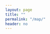 ```yaml
---
layout: page
title: ""
permalink: "/map/"
header: no
---
```


<style>
.legend {
	text-align: left;
	line-height: 18px;
	color: #555;
	padding: 6px 8px;
	font: 16px/18px Arial, Helvetica, sans-serif;
	background: rgba(255,255,255,0.8);
	box-shadow: 0 0 15px rgba(0,0,0,0.2);
	border-radius: 5px;
}

.legend h4 {
    margin: 0 0 5px;
	color: #777;
}

.legend i {
	width: 18px;
	height: 18px;
	float: left;
	margin-right: 8px;
	opacity: 0.7;
}

.legend .circle {
	border-radius: 50%;
	width: 10px;
	height: 10px;
	margin-top: 8px;

}
</style>

<link rel="stylesheet" href="http://localhost:4000/assets/css/leaflet.css" />
<script src="http://localhost:4000/assets/js/leaflet.js"></script>
<script src="https://npmcdn.com/csv2geojson@latest/csv2geojson.js"></script>
<script src="http://localhost:4000/assets/js/jquery.js"></script>
<link href='http://localhost:4000/assets/css/leaflet.fullscreen.css' rel='stylesheet' />
<script src='http://localhost:4000/assets/js/leaflet.fullscreen.min.js'></script>


<div id="mapid" style="width: 600px%; height: 750px; z-index:0;"></div>
<script type="text/javascript">

	var mymap = L.map('mapid',{fullscreenControl: true }).setView([52, 13], 4);
	L.tileLayer('http://server.arcgisonline.com/ArcGIS/rest/services/World_Street_Map/MapServer/tile/{z}/{y}/{x}.jpg',
	{	maxZoom: 18,
		attribution: 'Tiles &copy; Esri &mdash; Source: Esri, DeLorme, NAVTEQ, USGS, Intermap, iPC, NRCAN, Esri Japan, METI, Esri China (Hong Kong), Esri (Thailand), TomTom, 2012',
		id: 'mapbox.streets'
	}).addTo(mymap);

	$(document).ready(function() {
    $.ajax({
        type: "GET",
        url: '../assets/data/sites.csv',
        dataType: "text",
        success: function(csvData) {makeGeoJSON(csvData);}
     });
	});

function makeGeoJSON(csvData) {
    csv2geojson.csv2geojson(csvData, {
        latfield: 'lat',
        lonfield: 'lng',
        delimiter: ','
    }, function(err, data) {
      console.log(data);
      
      L.geoJson(data, {
    	pointToLayer: function (feature, latlng) {
        return L.circleMarker(latlng,
             {
             radius: 6,
  			 fillColor: feature.properties.colour,
    		 color: "red",
    		 weight: 0,
    		 opacity: 1,
    		 fillOpacity: 0.5
    		 }
         );
        },
        onEachFeature: function (feature, layer) {
                layer.bindTooltip(
                 '<b>' + feature.properties.sitename + '</b>' +
                 '<br> short name: ' + feature.properties.shortname +
                 '<br> running time: ' + feature.properties.operation);
                layer.on('mouseover', function (e) {
           	 	 	this.openPopup();
        		});
        		layer.on('mouseout', function (e) {
            		this.closePopup();
        		});
        }
        }).addTo(mymap);
      
      
        });
}	
</script>
	

	
	
